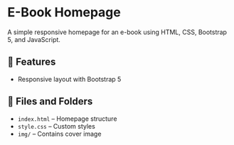 # E-Book Homepage

A simple responsive homepage for an e-book using HTML, CSS, Bootstrap 5, and JavaScript.

## 📘 Features
- Responsive layout with Bootstrap 5 

## 📁 Files and Folders
- `index.html` – Homepage structure
- `style.css` – Custom styles 
- `img/` – Contains cover image
 

 
